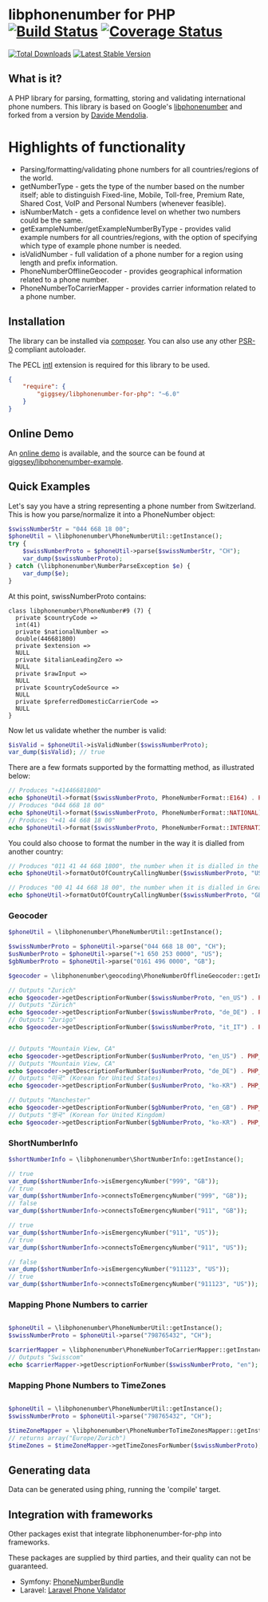 # libphonenumber for PHP [![Build Status](https://travis-ci.org/giggsey/libphonenumber-for-php.png?branch=master)](https://travis-ci.org/giggsey/libphonenumber-for-php) [![Coverage Status](https://coveralls.io/repos/giggsey/libphonenumber-for-php/badge.png)](https://coveralls.io/r/giggsey/libphonenumber-for-php)

[![Total Downloads](https://poser.pugx.org/giggsey/libphonenumber-for-php/downloads.png)](https://packagist.org/packages/giggsey/libphonenumber-for-php)
[![Latest Stable Version](https://poser.pugx.org/giggsey/libphonenumber-for-php/v/stable.png)](https://packagist.org/packages/giggsey/libphonenumber-for-php)

## What is it?
A PHP library for parsing, formatting, storing and validating international phone numbers. This library is based on Google's [libphonenumber](https://code.google.com/p/libphonenumber/) and forked from a version by [Davide Mendolia](https://github.com/davideme/libphonenumber-for-PHP).


# Highlights of functionality
* Parsing/formatting/validating phone numbers for all countries/regions of the world.
* getNumberType - gets the type of the number based on the number itself; able to distinguish Fixed-line, Mobile, Toll-free, Premium Rate, Shared Cost, VoIP and Personal Numbers (whenever feasible).
* isNumberMatch - gets a confidence level on whether two numbers could be the same.
* getExampleNumber/getExampleNumberByType - provides valid example numbers for all countries/regions, with the option of specifying which type of example phone number is needed.
* isValidNumber - full validation of a phone number for a region using length and prefix information.
* PhoneNumberOfflineGeocoder - provides geographical information related to a phone number.
* PhoneNumberToCarrierMapper - provides carrier information related to a phone number.

## Installation

The library can be installed via [composer](http://getcomposer.org/). You can also use any other [PSR-0](https://github.com/php-fig/fig-standards/blob/master/accepted/PSR-0.md) compliant autoloader.

The PECL [intl](http://php.net/intl) extension is required for this library to be used.

```json
{
    "require": {
        "giggsey/libphonenumber-for-php": "~6.0"
    }
}
```


## Online Demo
An [online demo](http://giggsey.com/libphonenumber/) is available, and the source can be found at [giggsey/libphonenumber-example](https://github.com/giggsey/libphonenumber-example).

## Quick Examples
Let's say you have a string representing a phone number from Switzerland. This is how you parse/normalize it into a PhoneNumber object:

```php
$swissNumberStr = "044 668 18 00";
$phoneUtil = \libphonenumber\PhoneNumberUtil::getInstance();
try {
    $swissNumberProto = $phoneUtil->parse($swissNumberStr, "CH");
    var_dump($swissNumberProto);
} catch (\libphonenumber\NumberParseException $e) {
    var_dump($e);
}
```

At this point, swissNumberProto contains:

    class libphonenumber\PhoneNumber#9 (7) {
      private $countryCode =>
      int(41)
      private $nationalNumber =>
      double(446681800)
      private $extension =>
      NULL
      private $italianLeadingZero =>
      NULL
      private $rawInput =>
      NULL
      private $countryCodeSource =>
      NULL
      private $preferredDomesticCarrierCode =>
      NULL
    }

Now let us validate whether the number is valid:

```php
$isValid = $phoneUtil->isValidNumber($swissNumberProto);
var_dump($isValid); // true
```

There are a few formats supported by the formatting method, as illustrated below:

```php
// Produces "+41446681800"
echo $phoneUtil->format($swissNumberProto, PhoneNumberFormat::E164) . PHP_EOL;
// Produces "044 668 18 00"
echo $phoneUtil->format($swissNumberProto, PhoneNumberFormat::NATIONAL) . PHP_EOL;
// Produces "+41 44 668 18 00"
echo $phoneUtil->format($swissNumberProto, PhoneNumberFormat::INTERNATIONAL) . PHP_EOL;
```

You could also choose to format the number in the way it is dialled from another country:

```php
// Produces "011 41 44 668 1800", the number when it is dialled in the United States.
echo $phoneUtil->formatOutOfCountryCallingNumber($swissNumberProto, "US");

// Produces "00 41 44 668 18 00", the number when it is dialled in Great Britain.
echo $phoneUtil->formatOutOfCountryCallingNumber($swissNumberProto, "GB");
```

### Geocoder

```php
$phoneUtil = \libphonenumber\PhoneNumberUtil::getInstance();

$swissNumberProto = $phoneUtil->parse("044 668 18 00", "CH");
$usNumberProto = $phoneUtil->parse("+1 650 253 0000", "US");
$gbNumberProto = $phoneUtil->parse("0161 496 0000", "GB");

$geocoder = \libphonenumber\geocoding\PhoneNumberOfflineGeocoder::getInstance();

// Outputs "Zurich"
echo $geocoder->getDescriptionForNumber($swissNumberProto, "en_US") . PHP_EOL;
// Outputs "Zürich"
echo $geocoder->getDescriptionForNumber($swissNumberProto, "de_DE") . PHP_EOL;
// Outputs "Zurigo"
echo $geocoder->getDescriptionForNumber($swissNumberProto, "it_IT") . PHP_EOL;


// Outputs "Mountain View, CA"
echo $geocoder->getDescriptionForNumber($usNumberProto, "en_US") . PHP_EOL;
// Outputs "Mountain View, CA"
echo $geocoder->getDescriptionForNumber($usNumberProto, "de_DE") . PHP_EOL;
// Outputs "미국" (Korean for United States)
echo $geocoder->getDescriptionForNumber($usNumberProto, "ko-KR") . PHP_EOL;

// Outputs "Manchester"
echo $geocoder->getDescriptionForNumber($gbNumberProto, "en_GB") . PHP_EOL;
// Outputs "영국" (Korean for United Kingdom)
echo $geocoder->getDescriptionForNumber($gbNumberProto, "ko-KR") . PHP_EOL;
```

### ShortNumberInfo

```php
$shortNumberInfo = \libphonenumber\ShortNumberInfo::getInstance();

// true
var_dump($shortNumberInfo->isEmergencyNumber("999", "GB"));
// true
var_dump($shortNumberInfo->connectsToEmergencyNumber("999", "GB"));
// false
var_dump($shortNumberInfo->connectsToEmergencyNumber("911", "GB"));

// true
var_dump($shortNumberInfo->isEmergencyNumber("911", "US"));
// true
var_dump($shortNumberInfo->connectsToEmergencyNumber("911", "US"));

// false
var_dump($shortNumberInfo->isEmergencyNumber("911123", "US"));
// true
var_dump($shortNumberInfo->connectsToEmergencyNumber("911123", "US"));
```

### Mapping Phone Numbers to carrier

```php

$phoneUtil = \libphonenumber\PhoneNumberUtil::getInstance();
$swissNumberProto = $phoneUtil->parse("798765432", "CH");

$carrierMapper = \libphonenumber\PhoneNumberToCarrierMapper::getInstance();
// Outputs "Swisscom"
echo $carrierMapper->getDescriptionForNumber($swissNumberProto, "en");
```

### Mapping Phone Numbers to TimeZones

```php

$phoneUtil = \libphonenumber\PhoneNumberUtil::getInstance();
$swissNumberProto = $phoneUtil->parse("798765432", "CH");

$timeZoneMapper = \libphonenumber\PhoneNumberToTimeZonesMapper::getInstance();
// returns array("Europe/Zurich")
$timeZones = $timeZoneMapper->getTimeZonesForNumber($swissNumberProto);

```

## Generating data

Data can be generated using phing, running the 'compile' target.

## Integration with frameworks

Other packages exist that integrate libphonenumber-for-php into frameworks.

These packages are supplied by third parties, and their quality can not be guaranteed.

 - Symfony: [PhoneNumberBundle](https://github.com/misd-service-development/phone-number-bundle)
 - Laravel: [Laravel Phone Validator](https://github.com/Propaganistas/laravel-phone)
